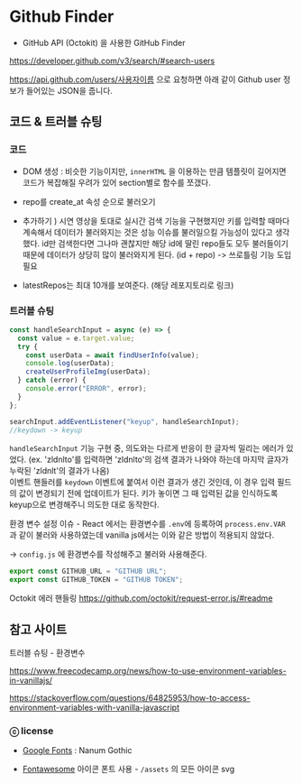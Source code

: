 # Github Finder

- GitHub API (Octokit) 을 사용한 GitHub Finder

https://developer.github.com/v3/search/#search-users

https://api.github.com/users/사용자이름 으로 요청하면 아래 같이 Github user 정보가 들어있는 JSON을 줍니다.

## 코드 & 트러블 슈팅

### 코드

- DOM 생성 : 비슷한 기능이지만, `innerHTML` 을 이용하는 만큼 템플릿이 길어지면 코드가 복잡해질 우려가 있어 section별로 함수를 쪼갰다.

- repo를 create_at 속성 순으로 불러오기

- 추가하기 ) 시연 영상을 토대로 실시간 검색 기능을 구현했지만 키를 입력할 때마다 계속해서 데이터가 불러와지는 것은 성능 이슈를 불러일으킬 가능성이 있다고 생각했다. id만 검색한다면 그나마 괜찮지만 해당 id에 딸린 repo들도 모두 불러들이기 때문에 데이터가 상당히 많이 불러와지게 된다. (id + repo) -> 쓰로틀링 기능 도입 필요

- latestRepos는 최대 10개를 보여준다. (해당 레포지토리로 링크)

### 트러블 슈팅

```js
const handleSearchInput = async (e) => {
  const value = e.target.value;
  try {
    const userData = await findUserInfo(value);
    console.log(userData);
    createUserProfileImg(userData);
  } catch (error) {
    console.error("ERROR", error);
  }
};

searchInput.addEventListener("keyup", handleSearchInput);
//keydown -> keyup
```

`handleSearchInput` 기능 구현 중, 의도와는 다르게 반응이 한 글자씩 밀리는 에러가 있었다. (ex. 'zldnlto'를 입력하면 'zldnlto'의 검색 결과가 나와야 하는데 마지막 글자가 누락된 'zldnlt'의 결과가 나옴)  
이벤트 핸들러를 `keydown` 이벤트에 붙여서 이런 결과가 생긴 것인데, 이 경우 입력 필드의 값이 변경되기 전에 업데이트가 된다. 키가 놓이면 그 때 입력된 값을 인식하도록 keyup으로 변경해주니 의도한 대로 동작한다.

환경 변수 설정 이슈 -
React 에서는 환경변수를 `.env`에 등록하여 `process.env.VAR` 과 같이 불러와 사용하였는데 vanilla js에서는 이와 같은 방법이 적용되지 않았다.

-> `config.js` 에 환경변수를 작성해주고 불러와 사용해준다.

```js
export const GITHUB_URL = "GITHUB URL";
export const GITHUB_TOKEN = "GITHUB TOKEN";
```

Octokit 에러 핸들링
https://github.com/octokit/request-error.js/#readme

## 참고 사이트

트러블 슈팅 - 환경변수

https://www.freecodecamp.org/news/how-to-use-environment-variables-in-vanillajs/

https://stackoverflow.com/questions/64825953/how-to-access-environment-variables-with-vanilla-javascript

### ⓒ license

- [Google Fonts](https://fonts.google.com/specimen/Nanum+Gothic/about?query=nanum) : Nanum Gothic

- [Fontawesome](https://fontawesome.com/) 아이콘 폰트 사용 - `/assets` 의 모든 아이콘 svg

```

```
